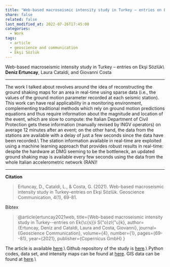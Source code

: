 ```yaml
---
title: "Web-based macroseismic intensity study in Turkey – entries on Ekşi Sözlük"
share: false
related: false
last_modified_at: 2022-07-26T17:45:00
categories:
  - Work
tags:
  - article
  - geoscience and communication
  - Ekşi Sözlük
---
```


Web-based macroseismic intensity study in Turkey – entries on Ekşi Sözlük\\
**Deniz Ertuncay**, Laura Cataldi, and Giovanni Costa

---

The work I talked about revolves around the idea of reconstructing the ground shaking maps for an area in real-time using sparse data (i.e., the values of the ground motion parameter recorded at each seismic station).
This work can have real applicability in a monitoring environment, complementing traditional methods which rely on ground motion predictions equations and thus require information about the magnitude and location of the event, which are slow to compute: the Italian Department of Civil Protection gets these information (manually revised by INGV operators) on average 12 minutes after an event; on the other hand, the data from the stations are available with a delay of just a few seconds since the data have been  recorded.\\
The station information available in real-time are exploited using a machine learning approach that provides robust results in real-time: despite the hardware at DMG seeming to be the bottleneck, an updated ground shaking map is available every few seconds using the data from the whole Italian accelerometric network (RAN)!

---

**Citation**

> Ertuncay, D., Cataldi, L., & Costa, G. (2021). Web-based macroseismic intensity study in Turkey–entries on Ekşi Sözlük. Geoscience Communication, 4(1), 69-81.

Bibtex

> @article{ertuncay2021web,
  title={Web-based macroseismic intensity study in Turkey--entries on Ek{\c{s}}i S{\"o}zl{\"u}k},
  author={Ertuncay, Deniz and Cataldi, Laura and Costa, Giovanni},
  journal={Geoscience Communication},
  volume={4},
  number={1},
  pages={69--81},
  year={2021},
  publisher={Copernicus GmbH}
}

The article is available [here](https://gc.copernicus.org/articles/4/69/2021/).\\
Github repository of the study is [here](https://github.com/dertuncay/Web-base-macroseismic-intensity-study-in-Turkey).\\
Python codes, data set, and intensity maps can be found at [here](https://doi.org/10.5281/zenodo.3947832). GIS data can be found at [here](https://doi.org/10.6084/m9.figshare.12424352).\\

